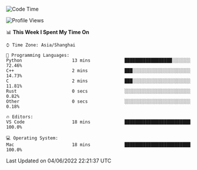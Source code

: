 <!--START_SECTION:waka-->
![Code Time](http://img.shields.io/badge/Code%20Time-0%20secs-blue)

![Profile Views](http://img.shields.io/badge/Profile%20Views-0-blue)

📊 **This Week I Spent My Time On** 

```text
⌚︎ Time Zone: Asia/Shanghai

💬 Programming Languages: 
Python                   13 mins             ██████████████████░░░░░░░   72.46% 
C++                      2 mins              ███░░░░░░░░░░░░░░░░░░░░░░   14.73% 
C                        2 mins              ███░░░░░░░░░░░░░░░░░░░░░░   11.81% 
Rust                     0 secs              ░░░░░░░░░░░░░░░░░░░░░░░░░   0.82% 
Other                    0 secs              ░░░░░░░░░░░░░░░░░░░░░░░░░   0.18%

🔥 Editors: 
VS Code                  18 mins             █████████████████████████   100.0%

💻 Operating System: 
Mac                      18 mins             █████████████████████████   100.0%

```


 Last Updated on 04/06/2022 22:21:37 UTC
<!--END_SECTION:waka-->